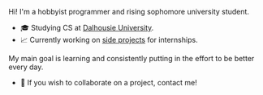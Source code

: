 Hi! I'm a hobbyist programmer and rising sophomore university student.  
* 🎓 Studying CS at [Dalhousie University](https://www.dal.ca/).
* 📈 Currently working on [side projects](https://github.com/rredwiz?tab=repositories) for internships.   
  
My main goal is learning and consistently putting in the effort to be better every day.  
* 🎇 If you wish to collaborate on a project, contact me!
